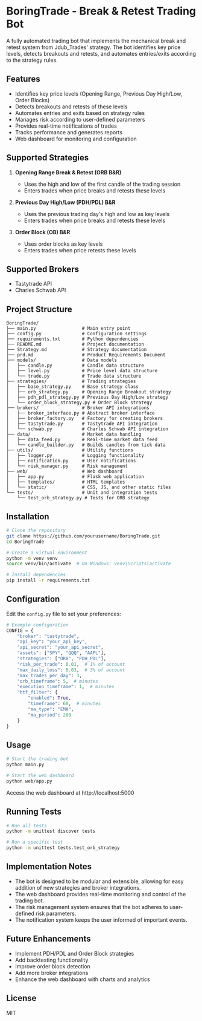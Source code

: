 # BoringTrade - Break & Retest Trading Bot

A fully automated trading bot that implements the mechanical break and retest system from Jdub_Trades' strategy. The bot identifies key price levels, detects breakouts and retests, and automates entries/exits according to the strategy rules.

## Features

- Identifies key price levels (Opening Range, Previous Day High/Low, Order Blocks)
- Detects breakouts and retests of these levels
- Automates entries and exits based on strategy rules
- Manages risk according to user-defined parameters
- Provides real-time notifications of trades
- Tracks performance and generates reports
- Web dashboard for monitoring and configuration

## Supported Strategies

1. **Opening Range Break & Retest (ORB B&R)**
   - Uses the high and low of the first candle of the trading session
   - Enters trades when price breaks and retests these levels

2. **Previous Day High/Low (PDH/PDL) B&R**
   - Uses the previous trading day's high and low as key levels
   - Enters trades when price breaks and retests these levels

3. **Order Block (OB) B&R**
   - Uses order blocks as key levels
   - Enters trades when price retests these levels

## Supported Brokers

- Tastytrade API
- Charles Schwab API

## Project Structure

```
BoringTrade/
├── main.py                 # Main entry point
├── config.py               # Configuration settings
├── requirements.txt        # Python dependencies
├── README.md               # Project documentation
├── Strategy.md             # Strategy documentation
├── prd.md                  # Product Requirements Document
├── models/                 # Data models
│   ├── candle.py           # Candle data structure
│   ├── level.py            # Price level data structure
│   └── trade.py            # Trade data structure
├── strategies/             # Trading strategies
│   ├── base_strategy.py    # Base strategy class
│   ├── orb_strategy.py     # Opening Range Breakout strategy
│   ├── pdh_pdl_strategy.py # Previous Day High/Low strategy
│   └── order_block_strategy.py # Order Block strategy
├── brokers/                # Broker API integrations
│   ├── broker_interface.py # Abstract broker interface
│   ├── broker_factory.py   # Factory for creating brokers
│   ├── tastytrade.py       # Tastytrade API integration
│   └── schwab.py           # Charles Schwab API integration
├── data/                   # Market data handling
│   ├── data_feed.py        # Real-time market data feed
│   └── candle_builder.py   # Builds candles from tick data
├── utils/                  # Utility functions
│   ├── logger.py           # Logging functionality
│   ├── notification.py     # User notifications
│   └── risk_manager.py     # Risk management
├── web/                    # Web dashboard
│   ├── app.py              # Flask web application
│   ├── templates/          # HTML templates
│   └── static/             # CSS, JS, and other static files
└── tests/                  # Unit and integration tests
    └── test_orb_strategy.py # Tests for ORB strategy
```

## Installation

```bash
# Clone the repository
git clone https://github.com/yourusername/BoringTrade.git
cd BoringTrade

# Create a virtual environment
python -m venv venv
source venv/bin/activate  # On Windows: venv\Scripts\activate

# Install dependencies
pip install -r requirements.txt
```

## Configuration

Edit the `config.py` file to set your preferences:

```python
# Example configuration
CONFIG = {
    "broker": "tastytrade",
    "api_key": "your_api_key",
    "api_secret": "your_api_secret",
    "assets": ["SPY", "QQQ", "AAPL"],
    "strategies": ["ORB", "PDH_PDL"],
    "risk_per_trade": 0.01,  # 1% of account
    "max_daily_loss": 0.03,  # 3% of account
    "max_trades_per_day": 3,
    "orb_timeframe": 5,  # minutes
    "execution_timeframe": 1,  # minutes
    "htf_filter": {
        "enabled": True,
        "timeframe": 60,  # minutes
        "ma_type": "EMA",
        "ma_period": 200
    }
}
```

## Usage

```bash
# Start the trading bot
python main.py

# Start the web dashboard
python web/app.py
```

Access the web dashboard at http://localhost:5000

## Running Tests

```bash
# Run all tests
python -m unittest discover tests

# Run a specific test
python -m unittest tests.test_orb_strategy
```

## Implementation Notes

- The bot is designed to be modular and extensible, allowing for easy addition of new strategies and broker integrations.
- The web dashboard provides real-time monitoring and control of the trading bot.
- The risk management system ensures that the bot adheres to user-defined risk parameters.
- The notification system keeps the user informed of important events.

## Future Enhancements

- Implement PDH/PDL and Order Block strategies
- Add backtesting functionality
- Improve order block detection
- Add more broker integrations
- Enhance the web dashboard with charts and analytics

## License

MIT
